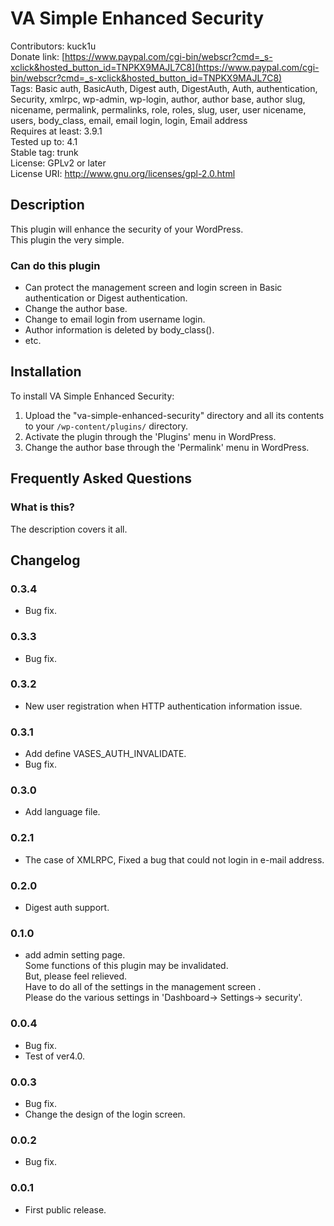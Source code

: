 VA Simple Enhanced Security
====================
Contributors: kuck1u  
Donate link: [https://www.paypal.com/cgi-bin/webscr?cmd=_s-xclick&hosted_button_id=TNPKX9MAJL7C8](https://www.paypal.com/cgi-bin/webscr?cmd=_s-xclick&hosted_button_id=TNPKX9MAJL7C8)  
Tags: Basic auth, BasicAuth, Digest auth, DigestAuth, Auth, authentication, Security, xmlrpc, wp-admin, wp-login, author, author base, author slug, nicename, permalink, permalinks, role, roles, slug, user, user nicename, users, body_class, email, email login, login, Email address  
Requires at least: 3.9.1  
Tested up to: 4.1  
Stable tag: trunk  
License: GPLv2 or later  
License URI: http://www.gnu.org/licenses/gpl-2.0.html

## Description

This plugin will enhance the security of your WordPress.    
This plugin the very simple.

### Can do this plugin

* Can protect the management screen and login screen in Basic authentication or Digest authentication.
* Change the author base.
* Change to email login from username login.
* Author information is deleted by body_class().
* etc.

## Installation

To install VA Simple Enhanced Security:

1. Upload the "va-simple-enhanced-security" directory and all its contents to your `/wp-content/plugins/` directory.
2. Activate the plugin through the 'Plugins' menu in WordPress.
3. Change the author base through the 'Permalink' menu in WordPress.

## Frequently Asked Questions

### What is this?

The description covers it all.

## Changelog

### 0.3.4
* Bug fix.

### 0.3.3
* Bug fix.

### 0.3.2
* New user registration when HTTP authentication information issue.

### 0.3.1
* Add define VASES_AUTH_INVALIDATE.
* Bug fix.

### 0.3.0
* Add language file.

### 0.2.1
* The case of XMLRPC, Fixed a bug that could not login in e-mail address.

### 0.2.0
* Digest auth support.

### 0.1.0
* add admin setting page.  
Some functions of this plugin may be invalidated.  
But, please feel relieved.  
Have to do all of the settings in the management screen .  
Please do the various settings in 'Dashboard-> Settings-> security'.

### 0.0.4
* Bug fix.
* Test of ver4.0.

### 0.0.3
* Bug fix.
* Change the design of the login screen.

### 0.0.2
* Bug fix.

### 0.0.1
* First public release.
